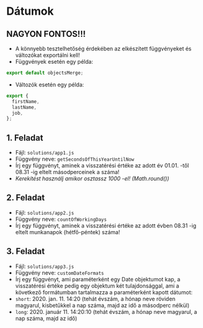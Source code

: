 # Dátumok

## NAGYON FONTOS!!!
- A könnyebb tesztelhetőség érdekében az elkészített függvényeket és változókat 
exportálni kell!
- Függvények esetén egy példa:
```javascript
export default objectsMerge;
```
- Változók esetén egy példa:
```javascript
export {
  firstName,
  lastName,
  job,
};
```

## 1. Feladat
- Fájl: `solutions/app1.js`
- Függvény neve: `getSecondsOfThisYearUntilNow`
- Írj egy függvényt, aminek a visszatérési értéke az adott év 01.01. -től 
08.31 -ig eltelt másodperceinek a száma! 
- _Kerekítést használj amikor osztassz 1000 -el! (Math.round())_

## 2. Feladat
- Fájl: `solutions/app2.js`
- Függvény neve: `countOfWorkingDays`
- Írj egy függvényt, aminek a visszatérési értéke az adott évben 08.31 -ig 
eltelt munkanapok (hétfő-péntek) száma!

## 3. Feladat
- Fájl: `solutions/app3.js`
- Függvény neve: `customDateFormats`
- Írj egy függvényt, ami paraméterként egy Date objektumot kap, a visszatérési értéke pedig egy objektum két tulajdonsággal, ami a következő formátumban tartalmazza a paraméterként kapott dátumot:
- `short`: 2020. jan. 11. 14:20 (tehát évszám, a hónap neve röviden magyarul, kisbetűkkel a nap száma, majd az idő a másodperc nélkül)
- `long`: 2020. január 11. 14:20:10 (tehát évszám, a hónap neve magyarul, a nap száma, majd az idő)
